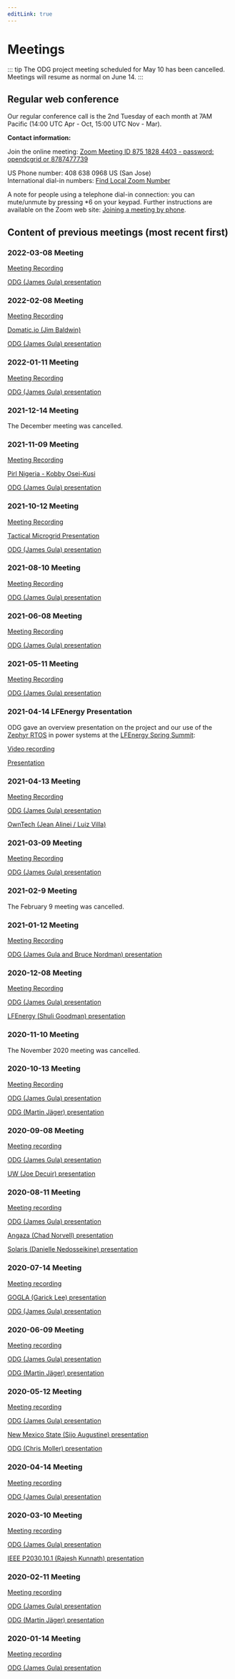 ```yaml
---
editLink: true
---
```


# Meetings

::: tip
The ODG project meeting scheduled for May 10 has been cancelled. Meetings will resume as normal on June 14.
:::


## Regular web conference

Our regular conference call is the 2nd Tuesday of each month at 7AM Pacific (14:00 UTC Apr - Oct, 15:00 UTC Nov - Mar).

**Contact information:**

Join the online meeting: [Zoom Meeting ID 875 1828 4403 - password: opendcgrid or 8787477739](https://us02web.zoom.us/j/87518284403?pwd=azl6dENVcDNCYTZFcDQvYXQzZGIrUT09)

US Phone number: 408 638 0968 US (San Jose)  
International dial-in numbers: [Find Local Zoom Number](https://us02web.zoom.us/u/kcufc3bAu6)

A note for people using a telephone dial-in connection: you can mute/unmute by pressing \*6 on your keypad.
Further instructions are available on the Zoom web site:
[Joining a meeting by phone](https://support.zoom.us/hc/en-us/articles/201362663-Joining-a-meeting-by-phone).

## Content of previous meetings (most recent first)

### 2022-03-08 Meeting

[Meeting Recording](https://www.dropbox.com/s/25zdo2k22hy1z8c/GMT20220308-150212_Recording_2560x1440.mp4?dl=0)

[ODG (James Gula) presentation](./MeetingMaterials/20220308ODGMeetingRev01.pdf) 

### 2022-02-08 Meeting

[Meeting Recording](https://www.dropbox.com/s/w0rznet9tli9gjw/GMT20220208-150236_Recording_2560x1440.mp4?dl=0)

[Domatic.io (Jim Baldwin)](./MeetingMaterials/20220208DomaticPresentation.pdf)

[ODG (James Gula) presentation](./MeetingMaterials/20220208ODGMeetingRev01.pdf) 

### 2022-01-11 Meeting

[Meeting Recording](https://www.dropbox.com/s/vp7vke9vk2rkns6/GMT20220111-150301_Recording_2560x1440.mp4?dl=0)

[ODG (James Gula) presentation](./MeetingMaterials/20220111ODGMeetingRev01.pdf) 

### 2021-12-14 Meeting

The December meeting was cancelled.

### 2021-11-09 Meeting

[Meeting Recording](https://www.dropbox.com/s/6cflhwjkdv9l0zr/GMT20211109-150259_Recording_2560x1440.mp4?dl=0)

[Pirl Nigeria - Kobby Osei-Kusi](./MeetingMaterials/20211109Osei-KusiNigeria.pdf)

[ODG (James Gula) presentation](./MeetingMaterials/20211109ODGMeetingRev02.pdf) 

### 2021-10-12 Meeting

[Meeting Recording](https://www.dropbox.com/s/1y2ovkic9gr1jna/GMT20211012-140122_Recording_2560x1440.mp4?dl=0)

[Tactical Microgrid Presentation](./MeetingMaterials/20211012TMS.pdf)

[ODG (James Gula) presentation](./MeetingMaterials/20211012ODGMeetingRev02.pdf)

### 2021-08-10 Meeting

[Meeting Recording](https://www.dropbox.com/s/n5pvqhjojrm7y1f/GMT20210810-140114_Recording_2560x1440.mp4?dl=0)

[ODG (James Gula) presentation](./MeetingMaterials/20210810ODGMeetingRev01.pdf)

### 2021-06-08 Meeting

[Meeting Recording](https://www.dropbox.com/s/egzjo5bsyoa2qu2/GMT20210608-140347_Recording_2560x1440.mp4?dl=0)

[ODG (James Gula) presentation](./MeetingMaterials/20210608ODGMeetingRev01.pdf)

### 2021-05-11 Meeting

[Meeting Recording](https://www.dropbox.com/s/a7r1th1hyv3dpdn/ODGMeeting20210511.mp4?dl=0)

[ODG (James Gula) presentation](./MeetingMaterials/20210511ODGMeetingRev01.pdf)

### 2021-04-14 LFEnergy Presentation

ODG gave an overview presentation on the project and our use of the 
[Zephyr RTOS](https://www.zephyrproject.org/) in power systems at the 
[LFEnergy Spring Summit](https://events.linuxfoundation.org/lf-energy-spring-summit/):
 
[Video recording](https://youtu.be/SWDM7YgT-pU) 

[Presentation](https://static.sched.com/hosted_files/lfenergyspringsummit2021/9f/Gula%20and%20Jäger%20-%20ODG%20LFEnergy%20Spring%20Summit.pdf)

### 2021-04-13 Meeting

[Meeting Recording](https://www.dropbox.com/s/i874c2qbdo4o9ur/GMT20210413-140339_Recording_2560x1440.mp4?dl=0)

[ODG (James Gula) presentation](./MeetingMaterials/20210413ODGMeetingRev02.pdf)

<a name="OwnTech"></a>[OwnTech (Jean Alinei / Luiz Villa)](./MeetingMaterials/20210413OwnTech.pdf)

### 2021-03-09 Meeting

[Meeting Recording](https://www.dropbox.com/s/qvgcbr1n71jmzg5/GMT20210309-150129_Open-DC-Gr_2560x1440.mp4?dl=0)

[ODG (James Gula) presentation](./MeetingMaterials/20210309ODGMeetingRev02.pdf)

### 2021-02-9 Meeting

The February 9 meeting was cancelled.

### 2021-01-12 Meeting

[Meeting Recording](https://www.dropbox.com/s/39dhalto1d9w1l7/GMT20210112-150208_Open-DC-Gr_2560x1440.mp4?dl=0)

[ODG (James Gula and Bruce Nordman) presentation](./MeetingMaterials/20210112MeetingRev02.pdf)

### 2020-12-08 Meeting

[Meeting Recording](https://www.dropbox.com/s/sh6ot2vq7wp3g5z/GMT20201208-150138_Open-DC-Gr_2560x1440.mp4?dl=0)

[ODG (James Gula) presentation](./MeetingMaterials/20201208MeetingRev02.pdf)

[LFEnergy (Shuli Goodman) presentation](./MeetingMaterials/20201208Goodman_LFEnergy_High_Level_Overview.pdf)

### 2020-11-10 Meeting

The November 2020 meeting was cancelled.

### 2020-10-13 Meeting
[Meeting Recording](https://www.dropbox.com/s/yliy1ovrc9q2sxs/GMT20201013-140155_Open-DC-Gr_2560x1440.mp4?dl=0)

[ODG (James Gula) presentation](./MeetingMaterials/20201013MeetingRev01.pdf)

[ODG (Martin Jäger) presentation](./MeetingMaterials/20201013Jager.pdf)

### 2020-09-08 Meeting
[Meeting recording](https://www.dropbox.com/s/7kvt9bylijcccpk/GMT20200908-140238_Open-DC-Gr_2560x1440.mp4?dl=0)

[ODG (James Gula) presentation](./MeetingMaterials/20200908MeetingRev01.pdf)

[UW (Joe Decuir) presentation](./MeetingMaterials/20200908Decuir.pdf)

### 2020-08-11 Meeting
[Meeting recording](https://www.dropbox.com/s/wil4wa3147l4a0i/GMT20200811-140049_Open-DC-Gr_2560x1440.mp4?dl=0)

[ODG (James Gula) presentation](./MeetingMaterials/20200811MeetingRev04.pdf)

[Angaza (Chad Norvell) presentation](./MeetingMaterials/20200811Angaza.pdf)

[Solaris (Danielle Nedosseikine) presentation](./MeetingMaterials/20200811Solaris.pdf)

### 2020-07-14 Meeting
[Meeting recording](https://www.dropbox.com/s/3enew2kqur0qrvo/2020-07-14-%2318.mp4?dl=0)

[GOGLA (Garick Lee) presentation](./MeetingMaterials/20200714_GOGLA_slides_for_ODG_meeting.pdf)

[ODG (James Gula)  presentation](./MeetingMaterials/20200714_Open_DC_Grid_Meeting_Rev_01.pdf)

### 2020-06-09 Meeting
[Meeting recording](https://www.dropbox.com/s/1wbscf18bo4yz3g/2020-06-09-%2317.mp4?dl=0)

[ODG (James Gula) presentation](./MeetingMaterials/20200609MeetingRev01.pdf)

[ODG (Martin Jäger) presentation](./MeetingMaterials/20200609MeetingJager.pdf)

### 2020-05-12 Meeting
[Meeting recording](https://www.dropbox.com/s/8md1yetvt52vtzb/2020-05-12-%2316.mp4?dl=0)

[ODG (James Gula) presentation](./MeetingMaterials/20200512MeetingRev02.pdf)

[New Mexico State (Sijo Augustine) presentation](./MeetingMaterials/20200512MeetingAugustine.pdf)

[ODG (Chris Moller) presentation](./MeetingMaterials/20200512MeetingMoller.pdf)

### 2020-04-14 Meeting
[Meeting recording](https://www.dropbox.com/s/ei6kba5dq9riofh/2020-04-14-%2315.mp4?dl=0)

[ODG (James Gula) presentation](./MeetingMaterials/20200414MeetingRev02.pdf)

### 2020-03-10 Meeting
[Meeting recording](https://www.dropbox.com/s/hk9yqo372q7xrrs/2020-03-10-%2313.mp4?dl=0)

[ODG (James Gula) presentation](./MeetingMaterials/20200310MeetingRev03.pdf)

[IEEE P2030.10.1 (Rajesh Kunnath) presentation](./MeetingMaterials/20200310MeetingRajesh.pdf)

### 2020-02-11 Meeting
[Meeting recording](https://www.dropbox.com/s/pmdcygflc2buqo4/2020-02-11-%2312.mp4?dl=0)

[ODG (James Gula) presentation](./MeetingMaterials/20200211MeetingRev02.pdf)

[ODG (Martin Jäger) presentation](./MeetingMaterials/20200211_DC_grid_converter_fundamentals.pdf)

### 2020-01-14 Meeting
[Meeting recording](https://www.dropbox.com/s/e2ku7i84wlelgb4/2020-01-14-%2311.mp4?dl=0)

[ODG (James Gula) presentation](./MeetingMaterials/20200114MeetingRev04.pdf)
